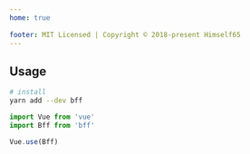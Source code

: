 ```yaml
---
home: true
  
footer: MIT Licensed | Copyright © 2018-present Himself65
---
```


## Usage

```bash
# install
yarn add --dev bff
```

```javascript
import Vue from 'vue'
import Bff from 'bff'

Vue.use(Bff)
```

